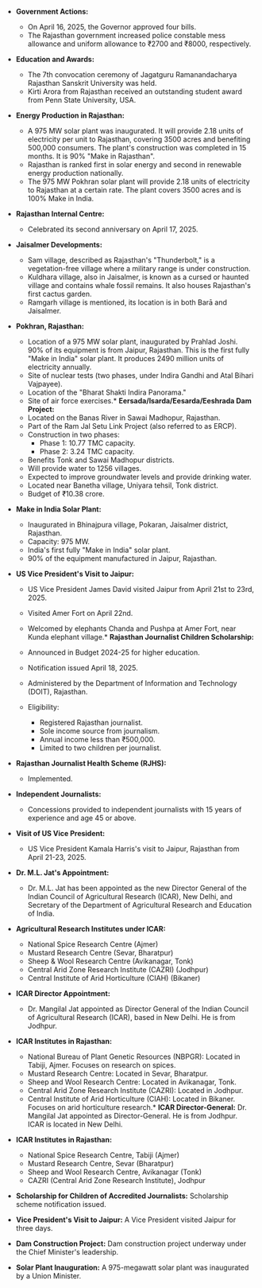* **Government Actions:**
    * On April 16, 2025, the Governor approved four bills.
    * The Rajasthan government increased police constable mess allowance and uniform allowance to ₹2700 and ₹8000, respectively.

* **Education and Awards:**
    * The 7th convocation ceremony of Jagatguru Ramanandacharya Rajasthan Sanskrit University was held.
    * Kirti Arora from Rajasthan received an outstanding student award from Penn State University, USA.

* **Energy Production in Rajasthan:**
    * A 975 MW solar plant was inaugurated. It will provide 2.18 units of electricity per unit to Rajasthan, covering 3500 acres and benefiting 500,000 consumers. The plant's construction was completed in 15 months. It is 90% "Make in Rajasthan".
    * Rajasthan is ranked first in solar energy and second in renewable energy production nationally.
    * The 975 MW Pokhran solar plant will provide 2.18 units of electricity to Rajasthan at a certain rate. The plant covers 3500 acres and is 100% Make in India.

* **Rajasthan Internal Centre:**
    * Celebrated its second anniversary on April 17, 2025.

* **Jaisalmer Developments:**
    * Sam village, described as Rajasthan's "Thunderbolt," is a vegetation-free village where a military range is under construction.
    * Kuldhara village, also in Jaisalmer, is known as a cursed or haunted village and contains whale fossil remains. It also houses Rajasthan's first cactus garden.
    * Ramgarh village is mentioned, its location is in both Barā and Jaisalmer.

* **Pokhran, Rajasthan:**
    * Location of a 975 MW solar plant, inaugurated by Prahlad Joshi. 90% of its equipment is from Jaipur, Rajasthan. This is the first fully "Make in India" solar plant. It produces 2490 million units of electricity annually.
    * Site of nuclear tests (two phases, under Indira Gandhi and Atal Bihari Vajpayee).
    * Location of the "Bharat Shakti Indira Panorama."
    * Site of air force exercises.*   **Eersada/Isarda/Eesarda/Eeshrada Dam Project:**
    *   Located on the Banas River in Sawai Madhopur, Rajasthan.
    *   Part of the Ram Jal Setu Link Project (also referred to as ERCP).
    *   Construction in two phases:
        *   Phase 1: 10.77 TMC capacity.
        *   Phase 2: 3.24 TMC capacity.
    *   Benefits Tonk and Sawai Madhopur districts.
    *   Will provide water to 1256 villages.
    *   Expected to improve groundwater levels and provide drinking water.
    *   Located near Banetha village, Uniyara tehsil, Tonk district.
    *   Budget of ₹10.38 crore.

*   **Make in India Solar Plant:**
    *   Inaugurated in Bhinajpura village, Pokaran, Jaisalmer district, Rajasthan.
    *   Capacity: 975 MW.
    *   India's first fully "Make in India" solar plant.
    *   90% of the equipment manufactured in Jaipur, Rajasthan.

*   **US Vice President's Visit to Jaipur:**
    *   US Vice President James David visited Jaipur from April 21st to 23rd, 2025.
    *   Visited Amer Fort on April 22nd.
    *   Welcomed by elephants Chanda and Pushpa at Amer Fort, near Kunda elephant village.*   **Rajasthan Journalist Children Scholarship:**

    *   Announced in Budget 2024-25 for higher education.
    *   Notification issued April 18, 2025.
    *   Administered by the Department of Information and Technology (DOIT), Rajasthan.
    *   Eligibility:

        *   Registered Rajasthan journalist.
        *   Sole income source from journalism.
        *   Annual income less than ₹500,000.
        *   Limited to two children per journalist.

*   **Rajasthan Journalist Health Scheme (RJHS):**

    *   Implemented.

*   **Independent Journalists:**

    *   Concessions provided to independent journalists with 15 years of experience and age 45 or above.

*   **Visit of US Vice President:**

    *   US Vice President Kamala Harris's visit to Jaipur, Rajasthan from April 21-23, 2025.

*   **Dr. M.L. Jat's Appointment:**

    *   Dr. M.L. Jat has been appointed as the new Director General of the Indian Council of Agricultural Research (ICAR), New Delhi, and Secretary of the Department of Agricultural Research and Education of India.

*   **Agricultural Research Institutes under ICAR:**

    *   National Spice Research Centre (Ajmer)
    *   Mustard Research Centre (Sevar, Bharatpur)
    *   Sheep & Wool Research Centre (Avikanagar, Tonk)
    *   Central Arid Zone Research Institute (CAZRI) (Jodhpur)
    *   Central Institute of Arid Horticulture (CIAH) (Bikaner)

*   **ICAR Director Appointment:**

    *   Dr. Mangilal Jat appointed as Director General of the Indian Council of Agricultural Research (ICAR), based in New Delhi. He is from Jodhpur.

*   **ICAR Institutes in Rajasthan:**

    *   National Bureau of Plant Genetic Resources (NBPGR): Located in Tabiji, Ajmer. Focuses on research on spices.
    *   Mustard Research Centre: Located in Sevar, Bharatpur.
    *   Sheep and Wool Research Centre: Located in Avikanagar, Tonk.
    *   Central Arid Zone Research Institute (CAZRI): Located in Jodhpur.
    *   Central Institute of Arid Horticulture (CIAH): Located in Bikaner. Focuses on arid horticulture research.*   **ICAR Director-General:** Dr. Mangilal Jat appointed as Director-General. He is from Jodhpur. ICAR is located in New Delhi.

*   **ICAR Institutes in Rajasthan:**

    *   National Spice Research Centre, Tabiji (Ajmer)
    *   Mustard Research Centre, Sevar (Bharatpur)
    *   Sheep and Wool Research Centre, Avikanagar (Tonk)
    *   CAZRI (Central Arid Zone Research Institute), Jodhpur

*   **Scholarship for Children of Accredited Journalists:** Scholarship scheme notification issued.

*   **Vice President's Visit to Jaipur:** A Vice President visited Jaipur for three days.

*   **Dam Construction Project:** Dam construction project underway under the Chief Minister's leadership.

*   **Solar Plant Inauguration:** A 975-megawatt solar plant was inaugurated by a Union Minister.